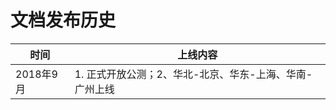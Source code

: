 # 文档发布历史


| 时间    | 上线内容    |
| --- | --- |
|   2018年9月  | 	1. 正式开放公测；2、华北-北京、华东-上海、华南-广州上线    |

 